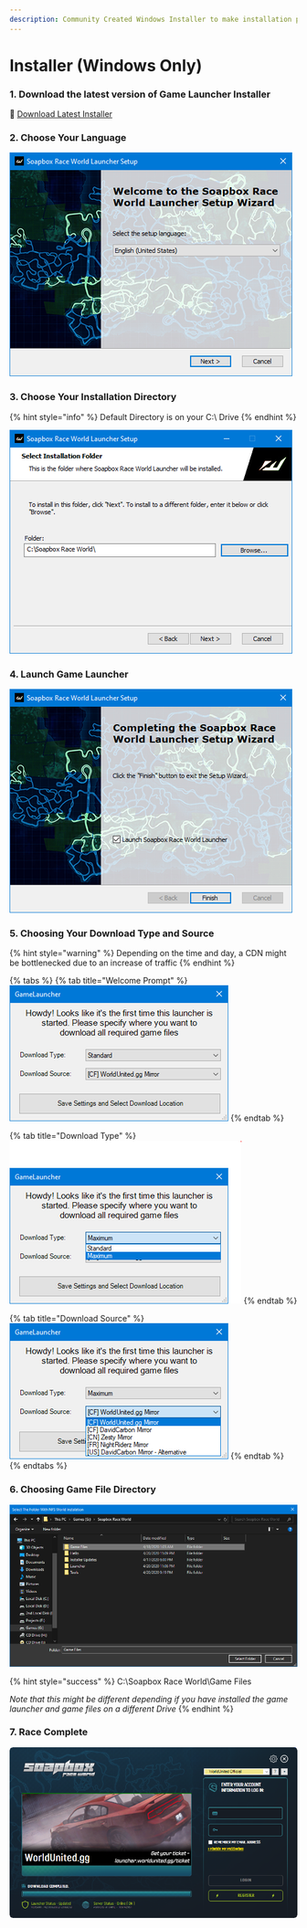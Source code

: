 ```yaml
---
description: Community Created Windows Installer to make installation process quicker
---
```


# Installer \(Windows Only\)

### 1. Download the latest version of Game Launcher Installer <a id="1-download-the-latest-version-of-windowsgsm"></a>

💾 [Download Latest Installer](https://github.com/1DavidCarbon/Soapbox_Launcher_Installer/releases/latest/download/SBRW.Installer.exe)

### **2. Choose Your** Language

![](../../../.gitbook/assets/soapbox-installer-lang.PNG)

### **3. Choose Your Installation Directory**

{% hint style="info" %}
Default Directory is on your C:\ Drive
{% endhint %}

![](../../../.gitbook/assets/soapbox-installer-dir.PNG)

### **4. Launch Game Launcher**

![](../../../.gitbook/assets/soapbox-installer-launch.PNG)

### **5. Choosing Your Download Type and Source**

{% hint style="warning" %}
Depending on the time and day, a CDN might be bottlenecked due to an increase of traffic
{% endhint %}

{% tabs %}
{% tab title="Welcome Prompt" %}
![](../../../.gitbook/assets/sbrw-first-window.PNG)
{% endtab %}

{% tab title="Download Type" %}
![](../../../.gitbook/assets/sbrw-first-window-download-type.PNG)
{% endtab %}

{% tab title="Download Source" %}
![](../../../.gitbook/assets/sbrw-first-window-download-source.PNG)
{% endtab %}
{% endtabs %}

### **6. Choosing Game File Directory**

![\*Note\* This Image shows the installation in a different directory then default](../../../.gitbook/assets/sbrw-choose-a-directory.PNG)

{% hint style="success" %}
C:\Soapbox Race World\Game Files

_Note that this might be different depending if you have installed the game launcher and game files on a different Drive_
{% endhint %}

### **7. Race Complete**

![](../../../.gitbook/assets/sbrw-installation-complete.PNG)

